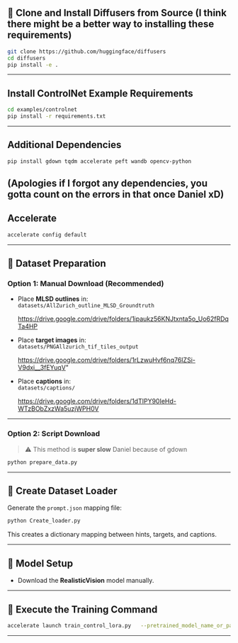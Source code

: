 

## 🧪 Clone and Install Diffusers from Source (I think there might be a better way to installing these requirements)

```bash
git clone https://github.com/huggingface/diffusers
cd diffusers
pip install -e .
```

---

## Install ControlNet Example Requirements

```bash
cd examples/controlnet
pip install -r requirements.txt
```

---

##  Additional Dependencies

```bash
pip install gdown tqdm accelerate peft wandb opencv-python
```
(Apologies if I forgot any dependencies, you gotta count on the errors in that once Daniel xD) 
---

## Accelerate

```bash
accelerate config default
```

---

## 📁 Dataset Preparation

### Option 1: Manual Download (Recommended)

- Place **MLSD outlines** in:  
  `datasets/AllZurich_outline_MLSD_Groundtruth`
  
    https://drive.google.com/drive/folders/1ipaukz56KNJtxnta5o_Uo62fRDqTa4HP

- Place **target images** in:  
  `datasets/PNGAllzurich_tif_tiles_output`
  
    https://drive.google.com/drive/folders/1rLzwuHvf6nq76IZSi-V9dxi__3fEYuqV"

- Place **captions** in:  
  `datasets/captions/`

    https://drive.google.com/drive/folders/1dTIPY90IeHd-WTzBObZxzWa5uzjWPH0V
---

### Option 2: Script Download

> ⚠️ This method is **super slow** Daniel because of gdown

```bash
python prepare_data.py
```

---

## 🧱 Create Dataset Loader

Generate the `prompt.json` mapping file:

```bash
python Create_loader.py
```

This creates a dictionary mapping between hints, targets, and captions.

---

## 🧰 Model Setup

- Download the **RealisticVision** model manually.

---

## 🚀 Execute the Training Command

```bash
accelerate launch train_control_lora.py   --pretrained_model_name_or_path="stablediffusionapi/realistic-vision-v51"   --output_dir="control-lora-model"   --conditioning_image_column="hint"   --image_column="jpg"   --caption_column="txt"   --resolution=512   --learning_rate=1e-4   --train_batch_size=4   --num_train_epochs=4   --max_train_steps=30000   --tracker_project_name="control-lora"   --checkpointing_steps=5000   --validation_steps=5000   --report_to wandb   --use_lora   --lora_r=32   --lora_bias="all"   --custom_dataset="custom_datasets.custom.MyDataset"

```

---

